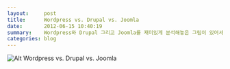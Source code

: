 ```yaml
---
layout:     post
title:      Wordpress vs. Drupal vs. Joomla
date:       2012-06-15 10:40:19
summary:    Wordpress와 Drupal 그리고 Joomla를 재미있게 분석해놓은 그림이 있어서 소개해본다.
categories: blog
---
```



![Alt Wordpress vs. Drupal vs. Joomla](http://kalkin7blog.tistory.com/attachment/cfile22.uf@156630374FDB07E43247CE.jpg)
